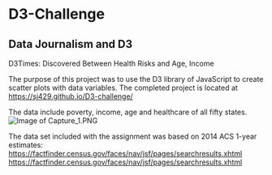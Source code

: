 # D3-Challenge
  
  ## Data Journalism and D3

  D3Times: Discovered Between Health Risks and Age, Income

  The purpose of this project was to use the D3 library of JavaScript to create scatter plots with data variables. 
  The completed project is located at https://sj429.github.io/D3-challenge/
  
  The data include poverty, income, age and healthcare of all fifty states.
![Image of Capture_1.PNG](https://github.com/images/Capture_1.png)
  
  The data set included with the assignment was based on 2014 ACS 1-year estimates: https://factfinder.census.gov/faces/nav/jsf/pages/searchresults.xhtml
  https://factfinder.census.gov/faces/nav/jsf/pages/searchresults.xhtml  



